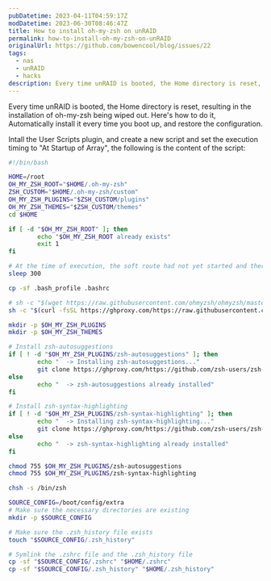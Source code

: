 ```yaml
---
pubDatetime: 2023-04-11T04:59:17Z
modDatetime: 2023-06-30T08:46:47Z
title: How to install oh-my-zsh on unRAID
permalink: how-to-install-oh-my-zsh-on-unRAID
originalUrl: https://github.com/bowencool/blog/issues/22
tags:
  - nas
  - unRAID
  - hacks
description: Every time unRAID is booted, the Home directory is reset, resulting in the installation of oh-my-zsh being wiped out. Here's how to do it, Automatically install it every time you boot up, and restore the configuration.
---
```


Every time unRAID is booted, the Home directory is reset, resulting in the installation of oh-my-zsh being wiped out. Here's how to do it, Automatically install it every time you boot up, and restore the configuration.

Intall the User Scripts plugin, and create a new script and set the execution timing to "At Startup of Array", the following is the content of the script:

```bash
#!/bin/bash

HOME=/root
OH_MY_ZSH_ROOT="$HOME/.oh-my-zsh"
ZSH_CUSTOM="$HOME/.oh-my-zsh/custom"
OH_MY_ZSH_PLUGINS="$ZSH_CUSTOM/plugins"
OH_MY_ZSH_THEMES="$ZSH_CUSTOM/themes"
cd $HOME

if [ -d "$OH_MY_ZSH_ROOT" ]; then
        echo "$OH_MY_ZSH_ROOT already exists"
        exit 1
fi

# At the time of execution, the soft route had not yet started and there was no network
sleep 300

cp -sf .bash_profile .bashrc

# sh -c "$(wget https://raw.githubusercontent.com/ohmyzsh/ohmyzsh/master/tools/install.sh -O -)"
sh -c "$(curl -fsSL https://ghproxy.com/https://raw.githubusercontent.com/ohmyzsh/ohmyzsh/master/tools/install.sh)"

mkdir -p $OH_MY_ZSH_PLUGINS
mkdir -p $OH_MY_ZSH_THEMES

# Install zsh-autosuggestions
if [ ! -d "$OH_MY_ZSH_PLUGINS/zsh-autosuggestions" ]; then
        echo "  -> Installing zsh-autosuggestions..."
        git clone https://ghproxy.com/https://github.com/zsh-users/zsh-autosuggestions $OH_MY_ZSH_PLUGINS/zsh-autosuggestions
else
        echo "  -> zsh-autosuggestions already installed"
fi

# Install zsh-syntax-highlighting
if [ ! -d "$OH_MY_ZSH_PLUGINS/zsh-syntax-highlighting" ]; then
        echo "  -> Installing zsh-syntax-highlighting..."
        git clone https://ghproxy.com/https://github.com/zsh-users/zsh-syntax-highlighting.git $OH_MY_ZSH_PLUGINS/zsh-syntax-highlighting
else
        echo "  -> zsh-syntax-highlighting already installed"
fi

chmod 755 $OH_MY_ZSH_PLUGINS/zsh-autosuggestions
chmod 755 $OH_MY_ZSH_PLUGINS/zsh-syntax-highlighting

chsh -s /bin/zsh

SOURCE_CONFIG=/boot/config/extra
# Make sure the necessary directories are existing
mkdir -p $SOURCE_CONFIG

# Make sure the .zsh_history file exists
touch "$SOURCE_CONFIG/.zsh_history"

# Symlink the .zshrc file and the .zsh_history file
cp -sf "$SOURCE_CONFIG/.zshrc" "$HOME/.zshrc"
cp -sf "$SOURCE_CONFIG/.zsh_history" "$HOME/.zsh_history"
```
